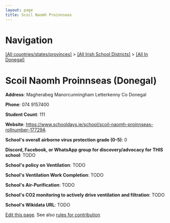 ```yaml
---
layout: page
title: Scoil Naomh Proinnseas
---
```

# Navigation

[[All countries/states/provinces]](../../..) > [[All Irish School Districts]](../..) > [[All In Donegal]](..)

# Scoil Naomh Proinnseas (Donegal)

**Address**: Magherabeg Manorcunningham Letterkenny Co Donegal

**Phone**: 074 9157400

**Student Count**: 111

**Website**: <https://www.schooldays.ie/school/scoil-naomh-proinnseas-rollnumber-17729A>

**School's overall airborne virus protection grade (0-5)**: 0

**Discord, Facebook, or WhatsApp group for discovery/advocacy for THIS school**: TODO

**School's policy on Ventilation**: TODO

**School's Ventilation Work Completion**: TODO

**School's Air-Purification**: TODO

**School's CO2 monitoring to actively drive ventilation and filtration**: TODO

**School's Wikidata URL**: TODO


[Edit this page](https://github.com/ventilate-schools/Ireland/edit/main/./Donegal/Scoil_Naomh_Proinnseas.md). See also [rules for contribution](../../../contribution-rules/)